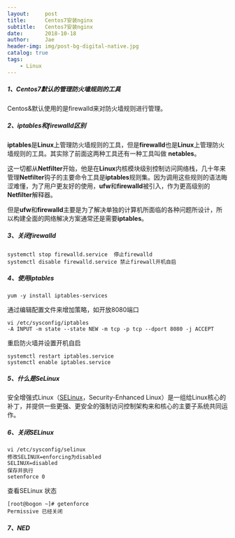 ```yaml
---
layout:     post
title:      Centos7安装nginx
subtitle:   Centos7安装nginx
date:       2018-10-18
author:     Jae
header-img: img/post-bg-digital-native.jpg
catalog: true
tags:
    - Linux
---
```


##### 1、Centos7默认的管理防火墙规则的工具
Centos&默认使用的是firewalld来对防火墙规则进行管理。
##### 2、iptables和firewalld区别
**iptables**是**Linux**上管理防火墙规则的工具，但是**firewalld**也是**Linux**上管理防火墙规则的工具。其实除了前面这两种工具还有一种工具叫做
**netables**。

这一切都从**Netfilter**开始，他是在**Linux**内核模块级别控制访问网络栈，几十年来管理**Netfilter**钩子的主要命令工具是**iptables**规则集。因为调用这些规则的语法晦涩难懂，为了用户更友好的使用，**ufw**和**firewalld**被引入，作为更高级别的**Netfilter**解释器。

但是**ufw**和**firewalld**主要是为了解决单独的计算机所面临的各种问题所设计，所以构建全面的网络解决方案通常还是需要**iptables**。
##### 3、关闭firewalld

    systemctl stop firewalld.service  停止firewalld
    systemctl disable firewalld.service 禁止firewall开机自启

##### 4、使用iptables
    yum -y install iptables-services

通过编辑配置文件来增加策略，如开放8080端口

    vi /etc/sysconfig/iptables
    -A INPUT -m state --state NEW -m tcp -p tcp --dport 8080 -j ACCEPT

重启防火墙并设置开机自启

    systemctl restart iptables.service
    systemctl enable iptables.service
##### 5、什么是SeLinux
安全增强式Linux（[SELinux](https://zh.wikipedia.org/wiki/%E5%AE%89%E5%85%A8%E5%A2%9E%E5%BC%BA%E5%BC%8FLinux)，Security-Enhanced Linux）是一组给Linux核心的补丁，并提供一些更强、更安全的强制访问控制架构来和核心的主要子系统共同运作。
##### 6、关闭SELinux

    vi /etc/sysconfig/selinux
    修改SELINUX=enforcing为disabled
    SELINUX=disabled
    保存并执行
    setenforce 0

查看SELinux 状态

    [root@bogon ~]# getenforce
    Permissive 已经关闭

##### 7、NED
